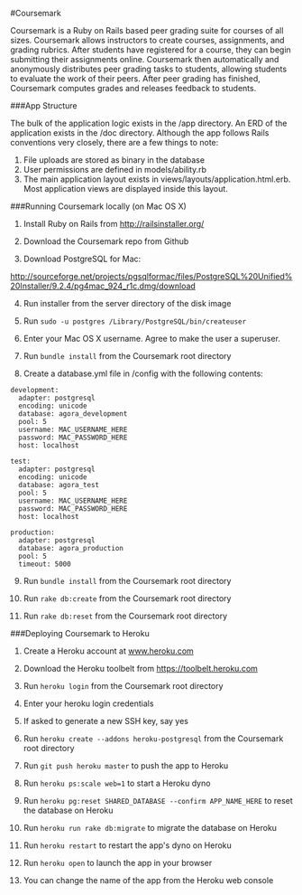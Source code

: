 #Coursemark

Coursemark is a Ruby on Rails based peer grading suite for courses of all sizes. Coursemark allows instructors to create courses, assignments, and grading rubrics. After students have registered for a course, they can begin submitting their assignments online. Coursemark then automatically and anonymously distributes peer grading tasks to students, allowing students to evaluate the work of their peers. After peer grading has finished, Coursemark computes grades and releases feedback to students.

###App Structure

The bulk of the application logic exists in the /app directory. An ERD of the application exists in the /doc directory. Although the app follows Rails conventions very closely, there are a few things to note:

1. File uploads are stored as binary in the database
2. User permissions are defined in models/ability.rb
3. The main application layout exists in views/layouts/application.html.erb. Most application views are displayed inside this layout.


###Running Coursemark locally (on Mac OS X)

1. Install Ruby on Rails from http://railsinstaller.org/

2. Download the Coursemark repo from Github

3. Download PostgreSQL for Mac: 

http://sourceforge.net/projects/pgsqlformac/files/PostgreSQL%20Unified%20Installer/9.2.4/pg4mac_924_r1c.dmg/download 

4. Run installer from the server directory of the disk image

5. Run `sudo -u postgres /Library/PostgreSQL/bin/createuser`

6. Enter your Mac OS X username. Agree to make the user a superuser.

7. Run `bundle install` from the Coursemark root directory

8. Create a database.yml file in /config with the following contents:

```
development:
  adapter: postgresql
  encoding: unicode
  database: agora_development
  pool: 5
  username: MAC_USERNAME_HERE
  password: MAC_PASSWORD_HERE
  host: localhost

test:
  adapter: postgresql
  encoding: unicode
  database: agora_test
  pool: 5
  username: MAC_USERNAME_HERE
  password: MAC_PASSWORD_HERE
  host: localhost

production:
  adapter: postgresql
  database: agora_production
  pool: 5
  timeout: 5000
```

9. Run `bundle install` from the Coursemark root directory

10. Run `rake db:create` from the Coursemark root directory

11. Run `rake db:reset` from the Coursemark root directory

###Deploying Coursemark to Heroku

1. Create a Heroku account at www.heroku.com

2. Download the Heroku toolbelt from https://toolbelt.heroku.com

3. Run `heroku login` from the Coursemark root directory

4. Enter your heroku login credentials

5. If asked to generate a new SSH key, say yes

6. Run `heroku create --addons heroku-postgresql` from the Coursemark root directory

7. Run `git push heroku master` to push the app to Heroku

8. Run `heroku ps:scale web=1` to start a Heroku dyno

9. Run `heroku pg:reset SHARED_DATABASE --confirm APP_NAME_HERE` to reset the database on Heroku

10. Run `heroku run rake db:migrate` to migrate the database on Heroku

11. Run `heroku restart` to restart the app's dyno on Heroku

12. Run `heroku open` to launch the app in your browser

13. You can change the name of the app from the Heroku web console
